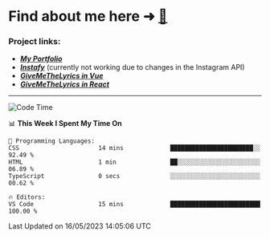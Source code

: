 # Find about me here ➜ [🧑](https://pauabella.dev)

### Project links:
- ***[My Portfolio](https://pauabella.dev)***
- ***[Instafy](https://instafy.me)*** (currently not working due to changes in the Instagram API)
- ***[GiveMeTheLyrics in Vue](https://lyrics.pauabella.dev)***
- ***[GiveMeTheLyrics in React](https://pauabella.dev/GiveMeTheLyrics)***

---
<!--START_SECTION:waka-->
![Code Time](http://img.shields.io/badge/Code%20Time-2%2C149%20hrs%2036%20mins-blue)

📊 **This Week I Spent My Time On** 

```text
💬 Programming Languages: 
CSS                      14 mins             ███████████████████████░░   92.49 % 
HTML                     1 min               ██░░░░░░░░░░░░░░░░░░░░░░░   06.89 % 
TypeScript               0 secs              ░░░░░░░░░░░░░░░░░░░░░░░░░   00.62 % 

🔥 Editors: 
VS Code                  15 mins             █████████████████████████   100.00 % 
```


 Last Updated on 16/05/2023 14:05:06 UTC
<!--END_SECTION:waka-->
